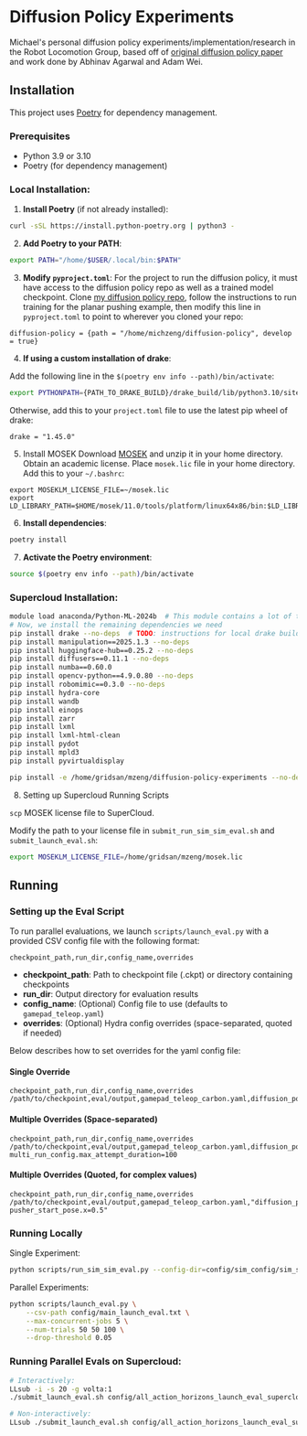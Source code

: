 # Diffusion Policy Experiments

Michael's personal diffusion policy experiments/implementation/research in the Robot Locomotion Group, based off of [original diffusion policy paper](https://diffusion-policy.cs.columbia.edu/) and work done by Abhinav Agarwal and Adam Wei.

## Installation

This project uses [Poetry](https://python-poetry.org/) for dependency management.

### Prerequisites
- Python 3.9 or 3.10
- Poetry (for dependency management)

### Local Installation:

1. **Install Poetry** (if not already installed):
```bash
curl -sSL https://install.python-poetry.org | python3 -
```

2. **Add Poetry to your PATH**:
```bash
export PATH="/home/$USER/.local/bin:$PATH"
```

3. **Modify `pyproject.toml`**:
For the project to run the diffusion policy, it must have access to the diffusion policy repo as well as a trained model checkpoint. Clone [my diffusion policy repo](https://github.com/Michaelszeng/diffusion-policy-experiments), follow the instructions to run training for the planar pushing example, then modify this line in `pyproject.toml` to point to wherever you cloned your repo:

```
diffusion-policy = {path = "/home/michzeng/diffusion-policy", develop = true}
```

4. **If using a custom installation of drake**:

Add the following line in the `$(poetry env info --path)/bin/activate`:

```bash
export PYTHONPATH={PATH_TO_DRAKE_BUILD}/drake_build/lib/python3.10/site-packages:${PYTHONPATH}
```

Otherwise, add this to your `project.toml` file to use the latest pip wheel of drake:

```
drake = "1.45.0"
```

5. Install MOSEK
Download [MOSEK](mosektoolslinux64x86.tar.bz2) and unzip it in your home directory. Obtain an academic license. Place `mosek.lic` file in your home directory. Add this to your `~/.bashrc`: 

```
export MOSEKLM_LICENSE_FILE=~/mosek.lic
export LD_LIBRARY_PATH=$HOME/mosek/11.0/tools/platform/linux64x86/bin:$LD_LIBRARY_PATH
```


6. **Install dependencies**:
```bash
poetry install
```

7. **Activate the Poetry environment**:
```bash
source $(poetry env info --path)/bin/activate
```

### Supercloud Installation:
```bash
module load anaconda/Python-ML-2024b  # This module contains a lot of the dependencies we need
# Now, we install the remaining dependencies we need
pip install drake --no-deps  # TODO: instructions for local drake build?
pip install manipulation==2025.1.3 --no-deps
pip install huggingface-hub==0.25.2 --no-deps
pip install diffusers==0.11.1 --no-deps
pip install numba==0.60.0
pip install opencv-python==4.9.0.80 --no-deps
pip install robomimic==0.3.0 --no-deps
pip install hydra-core
pip install wandb
pip install einops
pip install zarr
pip install lxml
pip install lxml-html-clean
pip install pydot
pip install mpld3
pip install pyvirtualdisplay

pip install -e /home/gridsan/mzeng/diffusion-policy-experiments --no-deps
```

8. Setting up Supercloud Running Scripts

`scp` MOSEK license file to SuperCloud.

Modify the path to your license file in `submit_run_sim_sim_eval.sh` and `submit_launch_eval.sh`:

```bash
export MOSEKLM_LICENSE_FILE=/home/gridsan/mzeng/mosek.lic
```



## Running

### Setting up the Eval Script

To run parallel evaluations, we launch `scripts/launch_eval.py` with a provided CSV config file with the following format:

```csv
checkpoint_path,run_dir,config_name,overrides
```

- **checkpoint_path**: Path to checkpoint file (.ckpt) or directory containing checkpoints
- **run_dir**: Output directory for evaluation results
- **config_name**: (Optional) Config file to use (defaults to `gamepad_teleop.yaml`)
- **overrides**: (Optional) Hydra config overrides (space-separated, quoted if needed)

Below describes how to set overrides for the yaml config file:

#### Single Override

```csv
checkpoint_path,run_dir,config_name,overrides
/path/to/checkpoint,eval/output,gamepad_teleop_carbon.yaml,diffusion_policy_config.cfg_overrides.n_action_steps=4
```

#### Multiple Overrides (Space-separated)

```csv
checkpoint_path,run_dir,config_name,overrides
/path/to/checkpoint,eval/output,gamepad_teleop_carbon.yaml,diffusion_policy_config.cfg_overrides.n_action_steps=4 multi_run_config.max_attempt_duration=100
```

#### Multiple Overrides (Quoted, for complex values)

```csv
checkpoint_path,run_dir,config_name,overrides
/path/to/checkpoint,eval/output,gamepad_teleop_carbon.yaml,"diffusion_policy_config.cfg_overrides.n_action_steps=4 pusher_start_pose.x=0.5"
```


### Running Locally

Single Experiment:
```bash
python scripts/run_sim_sim_eval.py --config-dir=config/sim_config/sim_sim --config-name=gamepad_teleop_carbon 'diffusion_policy_config.checkpoint="/home/michzeng/diffusion-policy/data/outputs/planar_pushing/2_obs/checkpoints/latest.ckpt"'
```

Parallel Experiments:
```bash
python scripts/launch_eval.py \
    --csv-path config/main_launch_eval.txt \
    --max-concurrent-jobs 5 \
    --num-trials 50 50 100 \
    --drop-threshold 0.05
```

### Running Parallel Evals on Supercloud:
```bash
# Interactively:
LLsub -i -s 20 -g volta:1
./submit_launch_eval.sh config/all_action_horizons_launch_eval_supercloud.txt

# Non-interactively:
LLsub ./submit_launch_eval.sh config/all_action_horizons_launch_eval_supercloud.txt -s 20 -g volta:1
```

